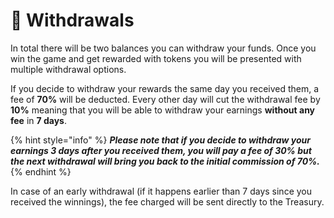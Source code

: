# 🏧 Withdrawals

In total there will be two balances you can withdraw your funds. Once you win the game and get rewarded with tokens you will be presented with multiple withdrawal options.

If you decide to withdraw your rewards the same day you received them, a fee of **70%** will be deducted. Every other day will cut the withdrawal fee by **10%** meaning that you will be able to withdraw your earnings **without any fee** in **7 days**.

{% hint style="info" %}
_**Please note that if you decide to withdraw your earnings 3 days after you received them, you will pay a fee of 30% but the next withdrawal will bring you back to the initial commission of 70%.**_
{% endhint %}

In case of an early withdrawal (if it happens earlier than 7 days since you received the winnings), the fee charged will be sent directly to the Treasury.
